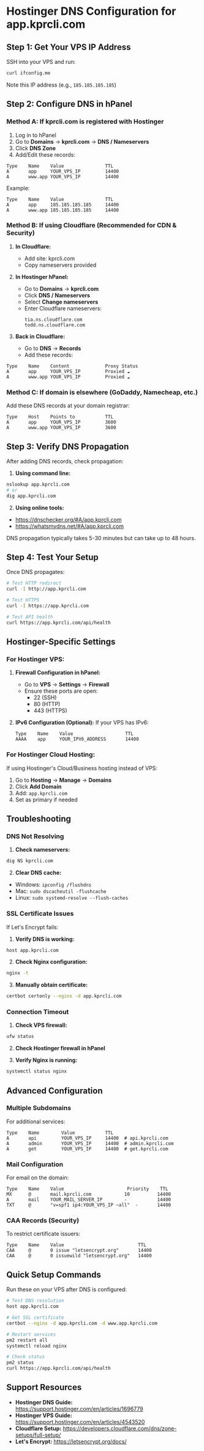 # Hostinger DNS Configuration for app.kprcli.com

## Step 1: Get Your VPS IP Address

SSH into your VPS and run:
```bash
curl ifconfig.me
```
Note this IP address (e.g., `185.185.185.185`)

## Step 2: Configure DNS in hPanel

### Method A: If kprcli.com is registered with Hostinger

1. Log in to hPanel
2. Go to **Domains** → **kprcli.com** → **DNS / Nameservers**
3. Click **DNS Zone**
4. Add/Edit these records:

```
Type    Name    Value               TTL
A       app     YOUR_VPS_IP         14400
A       www.app YOUR_VPS_IP         14400
```

Example:
```
Type    Name    Value               TTL
A       app     185.185.185.185     14400
A       www.app 185.185.185.185     14400
```

### Method B: If using Cloudflare (Recommended for CDN & Security)

1. **In Cloudflare:**
   - Add site: kprcli.com
   - Copy nameservers provided

2. **In Hostinger hPanel:**
   - Go to **Domains** → **kprcli.com** 
   - Click **DNS / Nameservers**
   - Select **Change nameservers**
   - Enter Cloudflare nameservers:
     ```
     tia.ns.cloudflare.com
     todd.ns.cloudflare.com
     ```

3. **Back in Cloudflare:**
   - Go to **DNS** → **Records**
   - Add these records:

```
Type    Name    Content             Proxy Status
A       app     YOUR_VPS_IP         Proxied ☁️
A       www.app YOUR_VPS_IP         Proxied ☁️
```

### Method C: If domain is elsewhere (GoDaddy, Namecheap, etc.)

Add these DNS records at your domain registrar:

```
Type    Host    Points to           TTL
A       app     YOUR_VPS_IP         3600
A       www.app YOUR_VPS_IP         3600
```

## Step 3: Verify DNS Propagation

After adding DNS records, check propagation:

1. **Using command line:**
```bash
nslookup app.kprcli.com
# or
dig app.kprcli.com
```

2. **Using online tools:**
- https://dnschecker.org/#A/app.kprcli.com
- https://whatsmydns.net/#A/app.kprcli.com

DNS propagation typically takes 5-30 minutes but can take up to 48 hours.

## Step 4: Test Your Setup

Once DNS propagates:

```bash
# Test HTTP redirect
curl -I http://app.kprcli.com

# Test HTTPS
curl -I https://app.kprcli.com

# Test API health
curl https://app.kprcli.com/api/health
```

## Hostinger-Specific Settings

### For Hostinger VPS:

1. **Firewall Configuration in hPanel:**
   - Go to **VPS** → **Settings** → **Firewall**
   - Ensure these ports are open:
     - 22 (SSH)
     - 80 (HTTP)
     - 443 (HTTPS)

2. **IPv6 Configuration (Optional):**
   If your VPS has IPv6:
   ```
   Type    Name    Value                   TTL
   AAAA    app     YOUR_IPV6_ADDRESS       14400
   ```

### For Hostinger Cloud Hosting:

If using Hostinger's Cloud/Business hosting instead of VPS:

1. Go to **Hosting** → **Manage** → **Domains**
2. Click **Add Domain**
3. Add: `app.kprcli.com`
4. Set as primary if needed

## Troubleshooting

### DNS Not Resolving

1. **Check nameservers:**
```bash
dig NS kprcli.com
```

2. **Clear DNS cache:**
- Windows: `ipconfig /flushdns`
- Mac: `sudo dscacheutil -flushcache`
- Linux: `sudo systemd-resolve --flush-caches`

### SSL Certificate Issues

If Let's Encrypt fails:

1. **Verify DNS is working:**
```bash
host app.kprcli.com
```

2. **Check Nginx configuration:**
```bash
nginx -t
```

3. **Manually obtain certificate:**
```bash
certbot certonly --nginx -d app.kprcli.com
```

### Connection Timeout

1. **Check VPS firewall:**
```bash
ufw status
```

2. **Check Hostinger firewall in hPanel**

3. **Verify Nginx is running:**
```bash
systemctl status nginx
```

## Advanced Configuration

### Multiple Subdomains

For additional services:

```
Type    Name        Value           TTL
A       api         YOUR_VPS_IP     14400  # api.kprcli.com
A       admin       YOUR_VPS_IP     14400  # admin.kprcli.com
A       get         YOUR_VPS_IP     14400  # get.kprcli.com
```

### Mail Configuration

For email on the domain:

```
Type    Name    Value                       Priority    TTL
MX      @       mail.kprcli.com            10          14400
A       mail    YOUR_MAIL_SERVER_IP        -           14400
TXT     @       "v=spf1 ip4:YOUR_VPS_IP ~all"  -       14400
```

### CAA Records (Security)

To restrict certificate issuers:

```
Type    Name    Value                           TTL
CAA     @       0 issue "letsencrypt.org"       14400
CAA     @       0 issuewild "letsencrypt.org"   14400
```

## Quick Setup Commands

Run these on your VPS after DNS is configured:

```bash
# Test DNS resolution
host app.kprcli.com

# Get SSL certificate
certbot --nginx -d app.kprcli.com -d www.app.kprcli.com

# Restart services
pm2 restart all
systemctl reload nginx

# Check status
pm2 status
curl https://app.kprcli.com/api/health
```

## Support Resources

- **Hostinger DNS Guide:** https://support.hostinger.com/en/articles/1696779
- **Hostinger VPS Guide:** https://support.hostinger.com/en/articles/4543520
- **Cloudflare Setup:** https://developers.cloudflare.com/dns/zone-setups/full-setup/
- **Let's Encrypt:** https://letsencrypt.org/docs/